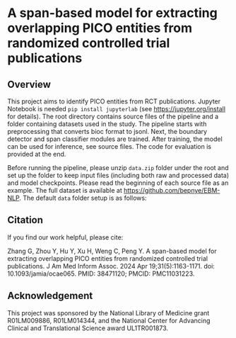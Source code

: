 # A span-based model for extracting overlapping PICO entities from randomized controlled trial publications

## Overview

This project aims to identify PICO entities from RCT publications. Jupyter Notebook is needed `pip install jupyterlab` (see https://jupyter.org/install for details). The root directory contains source files of the pipeline and a folder containing datasets used in the study. The pipeline starts with preprocessing that converts bioc format to jsonl. Next, the boundary detector and span classifier modules are trained. After training, the model can be used for inference, see source files. The code for evaluation is provided at the end. 

Before running the pipeline, please unzip `data.zip` folder under the root and set up the folder to keep input files (including both raw and processed data) and model checkpoints. Please read the beginning of each source file as an example. The full dataset is available at https://github.com/bepnye/EBM-NLP. The default `data` folder setup is as follows:
 
## Citation

If you find our work helpful, please cite:

Zhang G, Zhou Y, Hu Y, Xu H, Weng C, Peng Y. A span-based model for extracting overlapping PICO entities from randomized controlled trial publications. J Am Med Inform Assoc. 2024 Apr 19;31(5):1163-1171. doi: 10.1093/jamia/ocae065. PMID: 38471120; PMCID: PMC11031223.

## Acknowledgement

This project was sponsored by the National Library of Medicine grant R01LM009886, R01LM014344, and the National Center for Advancing Clinical and Translational Science award UL1TR001873.
